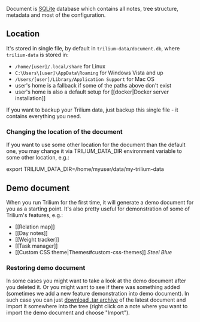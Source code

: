 Document is [SQLite](https://www.sqlite.org) database which contains all notes, tree structure, metadata and most of the configuration.

## Location
It's stored in single file, by default in `trilium-data/document.db`, where `trilium-data` is stored in:

* `/home/[user]/.local/share` for Linux
* `C:\Users\[user]\AppData\Roaming` for Windows Vista and up
* `/Users/[user]/Library/Application Support` for Mac OS
* user's home is a fallback if some of the paths above don't exist
* user's home is also a default setup for [[docker|Docker server installation]]

If you want to backup your Trilium data, just backup this single file - it contains everything you need.

### Changing the location of the document

If you want to use some other location for the document than the default one, you may change it via TRILIUM_DATA_DIR environment variable to some other location, e.g.:

export TRILIUM_DATA_DIR=/home/myuser/data/my-trilium-data

## Demo document

When you run Trilium for the first time, it will generate a demo document for you as a starting point. It's also pretty useful for demonstration of some of Trilium's features, e.g.:

* [[Relation map]]
* [[Day notes]]
* [[Weight tracker]]
* [[Task manager]]
* [[Custom CSS theme|Themes#custom-css-themes]] *Steel Blue*

### Restoring demo document

In some cases you might want to take a look at the demo document after you deleted it. Or you might want to see if there was something added (sometimes we add a new feature demonstration into demo document). In such case you can just [download .tar archive](https://github.com/zadam/trilium/blob/master/db/demo.tar) of the latest document and import it somewhere into the tree (right click on a note where you want to import the demo document and choose "Import").